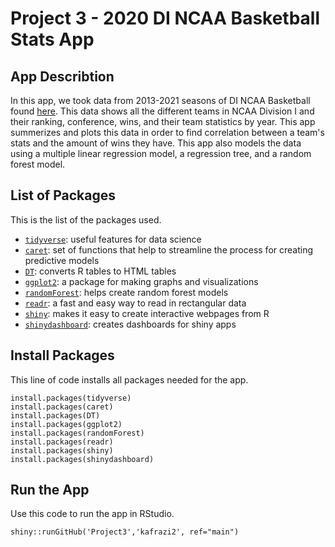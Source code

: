 # Project 3 - 2020 DI NCAA Basketball Stats App

## App Describtion
In this app, we took data from 2013-2021 seasons of DI NCAA Basketball found [here](https://www.kaggle.com/andrewsundberg/college-basketball-dataset). This data shows all the different teams in NCAA Division I and their ranking, conference, wins, and their team statistics by year. This app summerizes and plots this data in order to find correlation between a team's stats and the amount of wins they have. This app also models the data using a multiple linear regression model, a regression tree, and a random forest model.

## List of Packages
This is the list of the packages used.
- [`tidyverse`](https://www.tidyverse.org/): useful features for data
    science
- [`caret`](https://cran.r-project.org/web/packages/caret/vignettes/caret.html): set of functions that help to streamline the process for creating predictive models
- [`DT`](https://cran.r-project.org/web/packages/DT/index.html): converts R tables to HTML tables
- [`ggplot2`](https://ggplot2.tidyverse.org/): a package for making graphs and visualizations
- [`randomForest`](https://www.rdocumentation.org/packages/randomForest/versions/4.6-14/topics/randomForest): helps create random forest models
- [`readr`](https://readr.tidyverse.org/): a fast and easy way to read in rectangular data
- [`shiny`](https://shiny.rstudio.com/): makes it easy to create interactive webpages from R
- [`shinydashboard`](https://cran.r-project.org/web/packages/shinydashboard/index.html): creates dashboards for shiny apps

## Install Packages
This line of code installs all packages needed for the app.
```{r}
install.packages(tidyverse)
install.packages(caret)
install.packages(DT)
install.packages(ggplot2)
install.packages(randomForest)
install.packages(readr)
install.packages(shiny)
install.packages(shinydashboard)
```

## Run the App
 Use this code to run the app in RStudio.
 ```{r}
 shiny::runGitHub('Project3','kafrazi2', ref="main")
 ```
